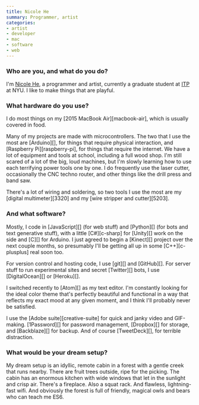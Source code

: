 ```yaml
---
title: Nicole He
summary: Programmer, artist
categories:
- artist
- developer
- mac
- software
- web
---
```


### Who are you, and what do you do?

I'm [Nicole He](http://nicole.pizza/ "Nicole's website."), a programmer and artist, currently a graduate student at [ITP](http://itp.nyu.edu/itp/ "A graduate program at NYU.") at NYU. I like to make things that are playful.

### What hardware do you use?

I do most things on my [2015 MacBook Air][macbook-air], which is usually covered in food. 

Many of my projects are made with microcontrollers. The two that I use the most are [Arduino][], for things that require physical interaction, and [Raspberry Pi][raspberry-pi], for things that require the internet. We have a lot of equipment and tools at school, including a full wood shop. I'm still scared of a lot of the big, loud machines, but I'm slowly learning how to use each terrifying power tools one by one. I do frequently use the laser cutter, occasionally the CNC techno router, and other things like the drill press and band saw.

There's a lot of wiring and soldering, so two tools I use the most are my [digital multimeter][3320] and my [wire stripper and cutter][5203].

### And what software?

Mostly, I code in [JavaScript][] (for web stuff) and [Python][] (for bots and text generative stuff), with a little [C#][c-sharp] for [Unity][] work on the side and [C][] for Arduino. I just agreed to begin a [Kinect][] project over the next couple months, so presumably I'll be getting all up in some [C++][c-plusplus] real soon too. 

For version control and hosting code, I use [git][] and [GitHub][]. For server stuff to run experimental sites and secret [Twitter][] bots, I use [DigitalOcean][] or [Heroku][].

I switched recently to [Atom][] as my text editor. I'm constantly looking for the ideal color theme that's perfectly beautiful and functional in a way that reflects my exact mood at any given moment, and I think I'll probably never be satisfied. 

I use the [Adobe suite][creative-suite] for quick and janky video and GIF-making. [1Password][] for password management, [Dropbox][] for storage, and [Backblaze][] for backup. And of course [TweetDeck][], for terrible distraction.

### What would be your dream setup?

My dream setup is an idyllic, remote cabin in a forest with a gentle creek that runs nearby. There are fruit trees outside, ripe for the picking. The cabin has an enormous kitchen with wide windows that let in the sunlight and crisp air. There's a fireplace. Also a squat rack. And flawless, lightning-fast wifi. And obviously the forest is full of friendly, magical owls and bears who can teach me ES6.